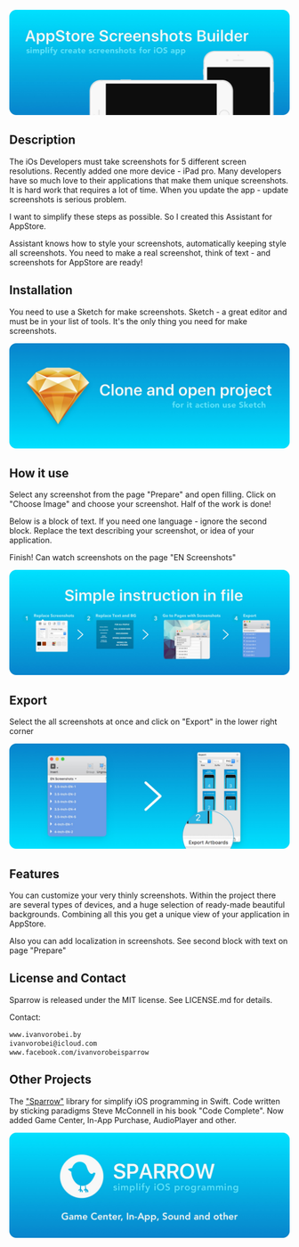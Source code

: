 ![](/Img/intro.jpg)

## Description
The iOs Developers must take screenshots for 5 different screen resolutions. Recently added one more device - iPad pro. Many developers have so much love to their applications that make them unique screenshots. It is hard work that requires a lot of time. When you update the app - update screenshots is serious problem.

I want to simplify these steps as possible. So I created this Assistant for AppStore. 

Assistant knows how to style your screenshots, automatically keeping style all screenshots. You need to make a real screenshot, think of text - and screenshots for AppStore are ready!

## Installation
You need to use a Sketch for make screenshots. Sketch - a great editor and must be in your list of tools. It's the only thing you need for make screenshots.

![](/Img/installation.jpg)

## How it use
Select any screenshot from the page "Prepare" and open filling. Click on "Choose Image" and choose your screenshot. Half of the work is done!

Below is a block of text. If you need one language - ignore the second block. Replace the text describing your screenshot, or idea of your application.

Finish! Can watch screenshots on the page "EN Screenshots"

![](/Img/tutorial.jpg)

## Export
Select the all screenshots at once and click on "Export" in the lower right corner

![](/Img/export.jpg)

## Features
You can customize your very thinly screenshots. Within the project there are several types of devices, and a huge selection of ready-made beautiful backgrounds. Combining all this you get a unique view of your application in AppStore. 

Also you can add localization in screenshots. See second block with text on page "Prepare" 

## License and Contact
Sparrow is released under the MIT license. See LICENSE.md for details.

Contact:
 
 	www.ivanvorobei.by
    ivanvorobei@icloud.com
    www.facebook.com/ivanvorobeisparrow

## Other Projects

The ["Sparrow"](https://github.com/IvanVorobei/Sparrow) library for simplify iOS programming in Swift. Сode written by sticking paradigms Steve McConnell in his book "Сode Сomplete". Now added Game Center, In-App Purchase, AudioPlayer and other.

![](/Img/sparrow.jpg)

